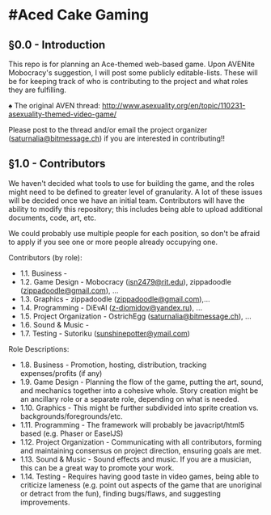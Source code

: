 #Aced Cake Gaming
==============

§0.0  - Introduction 
--------------------------------------------
This repo is for planning an Ace-themed web-based game. Upon AVENite Mobocracy's suggestion, I will post some publicly editable-lists. These will be for keeping track of who is contributing to the project and what roles they are fulfilling.

♠ The original AVEN thread: http://www.asexuality.org/en/topic/110231-asexuality-themed-video-game/

Please post to the thread and/or email the project organizer (saturnalia@bitmessage.ch) if you are interested in contributing!!

§1.0  - Contributors
--------------------------------------------
We haven't decided what tools to use for building the game, and the roles might need to be defined to greater level of granularity. A lot of these issues will be decided once we have an initial team. Contributors will have the ability to modify this repository; this includes being able to upload additional documents, code, art, etc.

We could probably use multiple people for each position, so don't be afraid to apply if you see one or more people already occupying one.

Contributors (by role):
* 1.1. Business -
* 1.2. Game Design - Mobocracy (isn2479@rit.edu), zippadoodle (zippadoodle@gmail.com), ...
* 1.3. Graphics - zippadoodle (zippadoodle@gmail.com),...
* 1.4. Programming - DiEvAl (z-diomidov@yandex.ru), ...
* 1.5. Project Organization - OstrichEgg (saturnalia@bitmessage.ch), ...
* 1.6. Sound & Music -
* 1.7. Testing - Sutoriku (sunshinepotter@ymail.com)
  
Role Descriptions:
* 1.8. Business - Promotion, hosting, distribution, tracking expenses/profits (if any)
* 1.9. Game Design - Planning the flow of the game, putting the art, sound, and mechanics together into a cohesive whole. Story creation might be an ancillary role or a separate role, depending on what is needed.
* 1.10. Graphics - This might be further subdivided into sprite creation vs. backgrounds/foregrounds/etc.
* 1.11. Programming - The framework will probably be javacript/html5 based (e.g. Phaser or EaselJS)
* 1.12. Project Organization - Communicating with all contributors, forming and maintaining consensus on project direction, ensuring goals are met.
* 1.13. Sound & Music - Sound effects and music. If you are a musician, this can be a great way to promote your work.
* 1.14. Testing - Requires having good taste in video games, being able to criticize lameness (e.g. point out aspects of the game that are unoriginal or detract from the fun), finding bugs/flaws, and suggesting improvements.
